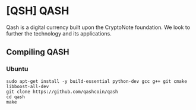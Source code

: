 # [QSH] QASH

Qash is a digital currency built upon the CryptoNote foundation. We look to further the technology and its applications.

## Compiling QASH

### Ubuntu
````
sudo apt-get install -y build-essential python-dev gcc g++ git cmake libboost-all-dev
git clone https://github.com/qashcoin/qash
cd qash
make
